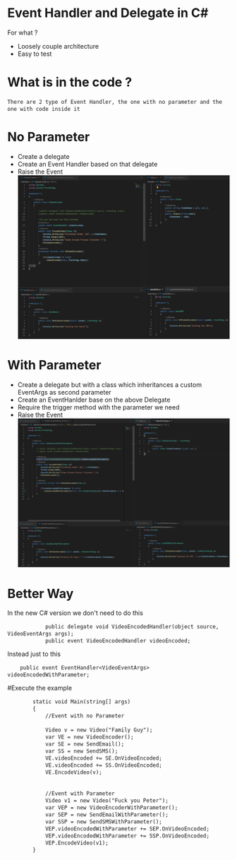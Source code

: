 # Event Handler and Delegate in C#
For what ? 
* Loosely couple architecture
* Easy to test

# What is in the code ?
	There are 2 type of Event Handler, the one with no parameter and the one with code inside it
# No Parameter

* Create a delegate
* Create an Event Handler based on that delegate
* Raise the Event
![](Demo/NoParameter.png)
# With Parameter

* Create a delegate but with a class which inheritances a custom EventArgs as second parameter
* Create an EventHanlder base on the above Delegate
* Require the trigger method with the parameter we need
* Raise the Event
![](Demo/WithParameter.png)
# Better Way
In the new C# version we don't need to do this 
```
         	public delegate void VideoEncodedHandler(object source, VideoEventArgs args);
        	public event VideoEncodedHandler videoEncoded;
```
Instead just to this
```
	public event EventHandler<VideoEventArgs> videoEncodedWithParameter;
```
#Execute the example
```
        static void Main(string[] args)
        {
            //Event with no Parameter

            Video v = new Video("Family Guy");
            var VE = new VideoEncoder();
            var SE = new SendEmail();
            var SS = new SendSMS();
            VE.videoEncoded += SE.OnVideoEncoded;
            VE.videoEncoded += SS.OnVideoEncoded;
            VE.EncodeVideo(v);


            //Event with Parameter
            Video v1 = new Video("Fuck you Peter");
            var VEP = new VideoEncoderWithParameter();
            var SEP = new SendEmailWithParameter();
            var SSP = new SendSMSWithParameter();
            VEP.videoEncodedWithParameter += SEP.OnVideoEncoded;
            VEP.videoEncodedWithParameter += SSP.OnVideoEncoded;
            VEP.EncodeVideo(v1);
        }
```
  